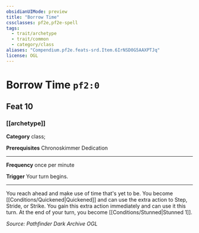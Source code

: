 ```yaml
---
obsidianUIMode: preview
title: "Borrow Time"
cssclasses: pf2e,pf2e-spell
tags:
  - trait/archetype
  - trait/common
  - category/class
aliases: "Compendium.pf2e.feats-srd.Item.6IrNSD0G5AAXPTJq"
license: OGL
---
```

# Borrow Time `pf2:0`
## Feat 10
### [[archetype]]

**Category** class; 



**Prerequisites** Chronoskimmer Dedication
* * *
**Frequency** once per minute

**Trigger** Your turn begins.

* * *

You reach ahead and make use of time that's yet to be. You become [[Conditions/Quickened|Quickened]] and can use the extra action to Step, Stride, or Strike. You gain this extra action immediately and can use it this turn. At the end of your turn, you become [[Conditions/Stunned|Stunned 1]].

*Source: Pathfinder Dark Archive*
*OGL*